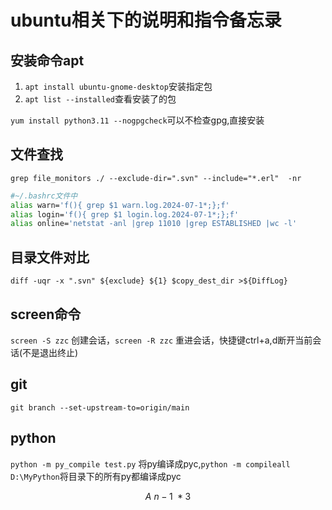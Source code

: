 # ubuntu相关下的说明和指令备忘录

安装命令apt
-----------
1. `apt install ubuntu-gnome-desktop`安装指定包
2. `apt list --installed`查看安装了的包

`yum install python3.11 --nogpgcheck`可以不检查gpg,直接安装

文件查找
--------
`grep file_monitors ./ --exclude-dir=".svn" --include="*.erl"  -nr`
```bash
#~/.bashrc文件中
alias warn='f(){ grep $1 warn.log.2024-07-1*;};f'
alias login='f(){ grep $1 login.log.2024-07-1*;};f'
alias online='netstat -anl |grep 11010 |grep ESTABLISHED |wc -l'
```

目录文件对比
------------
`diff -uqr -x ".svn" ${exclude} ${1} $copy_dest_dir >${DiffLog}`

screen命令
-----------
`screen -S zzc` 创建会话，`screen -R zzc` 重进会话，快捷键ctrl+a,d断开当前会话(不是退出终止)

git
----
`git branch --set-upstream-to=origin/main`

python
-------
`python -m py_compile test.py` 将py编译成pyc,`python -m compileall D:\MyPython`将目录下的所有py都编译成pyc

$$
A~n-1~*3
$$

